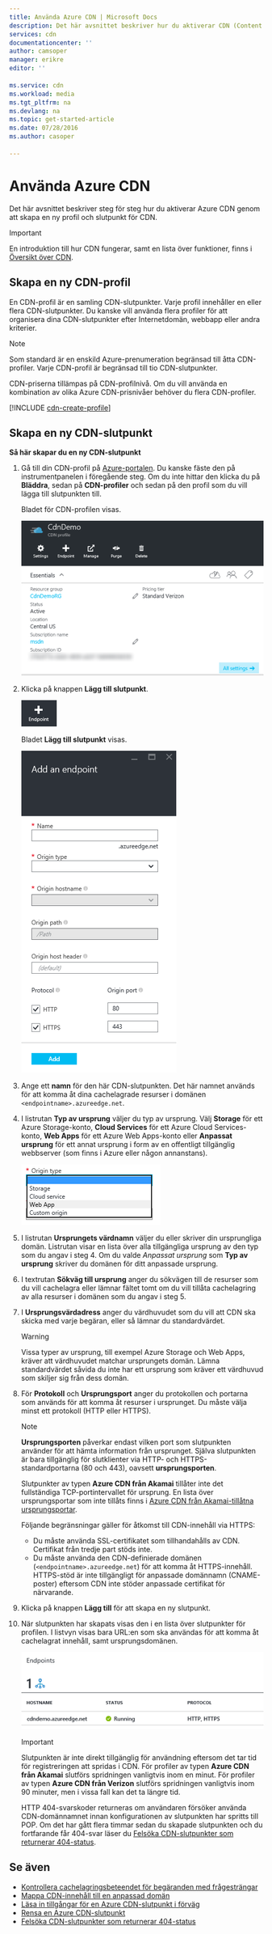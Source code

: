 ```yaml
---
title: Använda Azure CDN | Microsoft Docs
description: Det här avsnittet beskriver hur du aktiverar CDN (Content Delivery Network) för Azure. Självstudiekursen beskriver steg för steg hur du skapar en ny CDN-profil och CDN-slutpunkt.
services: cdn
documentationcenter: ''
author: camsoper
manager: erikre
editor: ''

ms.service: cdn
ms.workload: media
ms.tgt_pltfrm: na
ms.devlang: na
ms.topic: get-started-article
ms.date: 07/28/2016
ms.author: casoper

---
```

# Använda Azure CDN
Det här avsnittet beskriver steg för steg hur du aktiverar Azure CDN genom att skapa en ny profil och slutpunkt för CDN.

> [!IMPORTANT]
> En introduktion till hur CDN fungerar, samt en lista över funktioner, finns i [Översikt över CDN](cdn-overview.md).
> 
> 

## Skapa en ny CDN-profil
En CDN-profil är en samling CDN-slutpunkter.  Varje profil innehåller en eller flera CDN-slutpunkter.  Du kanske vill använda flera profiler för att organisera dina CDN-slutpunkter efter Internetdomän, webbapp eller andra kriterier.

> [!NOTE]
> Som standard är en enskild Azure-prenumeration begränsad till åtta CDN-profiler. Varje CDN-profil är begränsad till tio CDN-slutpunkter.
> 
> CDN-priserna tillämpas på CDN-profilnivå. Om du vill använda en kombination av olika Azure CDN-prisnivåer behöver du flera CDN-profiler.
> 
> 

[!INCLUDE [cdn-create-profile](../../includes/cdn-create-profile.md)]

## Skapa en ny CDN-slutpunkt
**Så här skapar du en ny CDN-slutpunkt**

1. Gå till din CDN-profil på [Azure-portalen](https://portal.azure.com).  Du kanske fäste den på instrumentpanelen i föregående steg.  Om du inte hittar den klicka du på **Bläddra**, sedan på **CDN-profiler** och sedan på den profil som du vill lägga till slutpunkten till.
   
    Bladet för CDN-profilen visas.
   
    ![CDN-profil][cdn-profile-settings]
2. Klicka på knappen **Lägg till slutpunkt**.
   
    ![Knappen Lägg till slutpunkt][cdn-new-endpoint-button]
   
    Bladet **Lägg till slutpunkt** visas.
   
    ![Bladet Lägg till slutpunkt][cdn-add-endpoint]
3. Ange ett **namn** för den här CDN-slutpunkten.  Det här namnet används för att komma åt dina cachelagrade resurser i domänen `<endpointname>.azureedge.net`.
4. I listrutan **Typ av ursprung** väljer du typ av ursprung.  Välj **Storage** för ett Azure Storage-konto, **Cloud Services** för ett Azure Cloud Services-konto, **Web Apps** för ett Azure Web Apps-konto eller **Anpassat ursprung** för ett annat ursprung i form av en offentligt tillgänglig webbserver (som finns i Azure eller någon annanstans).
   
    ![Ursprungstyp för CDN](./media/cdn-create-new-endpoint/cdn-origin-type.png)
5. I listrutan **Ursprungets värdnamn** väljer du eller skriver din ursprungliga domän.  Listrutan visar en lista över alla tillgängliga ursprung av den typ som du angav i steg 4.  Om du valde *Anpassat ursprung* som **Typ av ursprung** skriver du domänen för ditt anpassade ursprung.
6. I textrutan **Sökväg till ursprung** anger du sökvägen till de resurser som du vill cachelagra eller lämnar fältet tomt om du vill tillåta cachelagring av alla resurser i domänen som du angav i steg 5.
7. I **Ursprungsvärdadress** anger du värdhuvudet som du vill att CDN ska skicka med varje begäran, eller så lämnar du standardvärdet.
   
   > [!WARNING]
   > Vissa typer av ursprung, till exempel Azure Storage och Web Apps, kräver att värdhuvudet matchar ursprungets domän. Lämna standardvärdet såvida du inte har ett ursprung som kräver ett värdhuvud som skiljer sig från dess domän.
   > 
   > 
8. För **Protokoll** och **Ursprungsport** anger du protokollen och portarna som används för att komma åt resurser i ursprunget.  Du måste välja minst ett protokoll (HTTP eller HTTPS).
   
   > [!NOTE]
   > **Ursprungsporten** påverkar endast vilken port som slutpunkten använder för att hämta information från ursprunget.  Själva slutpunkten är bara tillgänglig för slutklienter via HTTP- och HTTPS-standardportarna (80 och 443), oavsett **ursprungsporten**.  
   > 
   > Slutpunkter av typen **Azure CDN från Akamai** tillåter inte det fullständiga TCP-portintervallet för ursprung.  En lista över ursprungsportar som inte tillåts finns i [Azure CDN från Akamai-tillåtna ursprungsportar](https://msdn.microsoft.com/library/mt757337.aspx).  
   > 
   > Följande begränsningar gäller för åtkomst till CDN-innehåll via HTTPS:
   > 
   > * Du måste använda SSL-certifikatet som tillhandahålls av CDN. Certifikat från tredje part stöds inte.
   > * Du måste använda den CDN-definierade domänen (`<endpointname>.azureedge.net`) för att komma åt HTTPS-innehåll. HTTPS-stöd är inte tillgängligt för anpassade domännamn (CNAME-poster) eftersom CDN inte stöder anpassade certifikat för närvarande.
   > 
   > 
9. Klicka på knappen **Lägg till** för att skapa en ny slutpunkt.
10. När slutpunkten har skapats visas den i en lista över slutpunkter för profilen. I listvyn visas bara URL:en som ska användas för att komma åt cachelagrat innehåll, samt ursprungsdomänen.
    
    ![CDN-slutpunkt][cdn-endpoint-success]
    
    > [!IMPORTANT]
    > Slutpunkten är inte direkt tillgänglig för användning eftersom det tar tid för registreringen att spridas i CDN.  För profiler av typen <b>Azure CDN från Akamai</b> slutförs spridningen vanligtvis inom en minut.  För profiler av typen <b>Azure CDN från Verizon</b> slutförs spridningen vanligtvis inom 90 minuter, men i vissa fall kan det ta längre tid.
    > 
    > HTTP 404-svarskoder returneras om användaren försöker använda CDN-domännamnet innan konfigurationen av slutpunkten har spritts till POP.  Om det har gått flera timmar sedan du skapade slutpunkten och du fortfarande får 404-svar läser du [Felsöka CDN-slutpunkter som returnerar 404-status](cdn-troubleshoot-endpoint.md).
    > 
    > 

## Se även
* [Kontrollera cachelagringsbeteendet för begäranden med frågesträngar](cdn-query-string.md)
* [Mappa CDN-innehåll till en anpassad domän](cdn-map-content-to-custom-domain.md)
* [Läsa in tillgångar för en Azure CDN-slutpunkt i förväg](cdn-preload-endpoint.md)
* [Rensa en Azure CDN-slutpunkt](cdn-purge-endpoint.md)
* [Felsöka CDN-slutpunkter som returnerar 404-status](cdn-troubleshoot-endpoint.md)

[cdn-profile-settings]: ./media/cdn-create-new-endpoint/cdn-profile-settings.png
[cdn-new-endpoint-button]: ./media/cdn-create-new-endpoint/cdn-new-endpoint-button.png
[cdn-add-endpoint]: ./media/cdn-create-new-endpoint/cdn-add-endpoint.png
[cdn-endpoint-success]: ./media/cdn-create-new-endpoint/cdn-endpoint-success.png



<!--HONumber=Sep16_HO3-->


